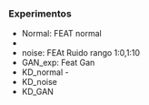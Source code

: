 


### Experimentos
* Normal: FEAT normal
* 
* noise: FEAt Ruido rango 1:0,1:10
* GAN_exp: Feat Gan
* KD_normal - 
* KD_noise
* KD_GAN



